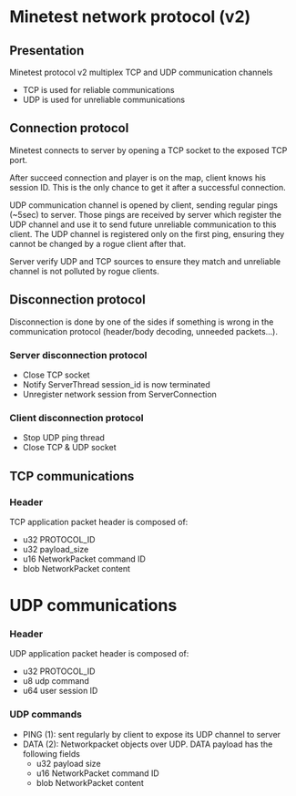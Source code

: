 # Minetest network protocol (v2)

## Presentation
 
Minetest protocol v2 multiplex TCP and UDP communication channels

* TCP is used for reliable communications
* UDP is used for unreliable communications

## Connection protocol

Minetest connects to server by opening a TCP socket to the exposed TCP port.

After succeed connection and player is on the map, client knows his session ID. This is
the only chance to get it after a successful connection.

UDP communication channel is opened by client, sending regular pings (~5sec) to server.
Those pings are received by server which register the UDP channel and use it to send 
future unreliable communication to this client. The UDP channel is registered only on the
first ping, ensuring they cannot be changed by a rogue client after that.

Server verify UDP and TCP sources to ensure they match and unreliable channel is not 
polluted by rogue clients.

## Disconnection protocol

Disconnection is done by one of the sides if something is wrong in the communication
protocol (header/body decoding, unneeded packets...).

### Server disconnection protocol

- Close TCP socket
- Notify ServerThread session_id is now terminated
- Unregister network session from ServerConnection

### Client disconnection protocol

- Stop UDP ping thread
- Close TCP & UDP socket

## TCP communications

### Header
TCP application packet header is composed of:
- u32 PROTOCOL_ID
- u32 payload_size
- u16 NetworkPacket command ID
- blob NetworkPacket content

# UDP communications

### Header
UDP application packet header is composed of:
- u32 PROTOCOL_ID
- u8 udp command
- u64 user session ID
 
 ### UDP commands

- PING (1): sent regularly by client to expose its UDP channel to server
- DATA (2): Networkpacket objects over UDP. DATA payload has the following fields
  - u32 payload size
  - u16 NetworkPacket command ID
  - blob NetworkPacket content
